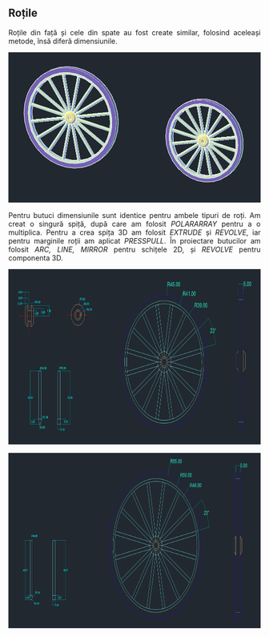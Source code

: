 ## Roțile
<p align="justify">
  Roțile din față și cele din spate au fost create similar, folosind aceleași metode, însă diferă dimensiunile. 
  </p>
  <p align="center">
  <img src="./img/roti3d.png" height=300>
</p>
  
<p align="justify">
  Pentru butuci dimensiunile sunt identice pentru ambele tipuri de roți. Am creat o singură spiță, după care am folosit <i>POLARARRAY</i> pentru a o multiplica. Pentru a crea spița 3D am folosit <i>EXTRUDE</i> și <i>REVOLVE</i>, iar pentru marginile roții am aplicat <i>PRESSPULL</i>. În proiectare butucilor am folosit <i>ARC, LINE, MIRROR</i> pentru schițele 2D, și <i>REVOLVE</i> pentru componenta 3D. 
</p>
<p align="center">
  <img src="./img/roata1.png" height=350>
</p>

<p align="center">
  <img src="./img/roata2.png" height=350>
</p>



